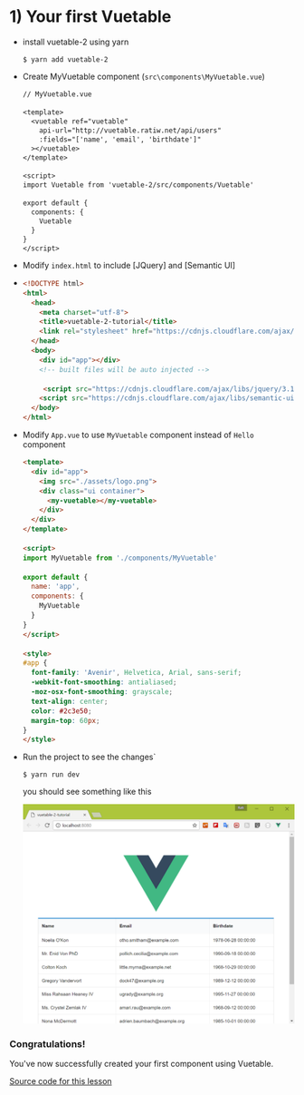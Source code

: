 # 1) Your first Vuetable
* install vuetable-2 using yarn

    ```shell
    $ yarn add vuetable-2
    ```

+ Create MyVuetable component (`src\components\MyVuetable.vue`)

    ```vue
    // MyVuetable.vue

    <template>
      <vuetable ref="vuetable"
        api-url="http://vuetable.ratiw.net/api/users"
        :fields="['name', 'email', 'birthdate']"
      ></vuetable>
    </template>

    <script>
    import Vuetable from 'vuetable-2/src/components/Vuetable'

    export default {
      components: {
        Vuetable
      }
    }
    </script>
    ```

+ Modify `index.html` to include [JQuery] and [Semantic UI]
+ 
    ```html
    <!DOCTYPE html>
    <html>
      <head>
        <meta charset="utf-8">
        <title>vuetable-2-tutorial</title>
        <link rel="stylesheet" href="https://cdnjs.cloudflare.com/ajax/libs/semantic-ui/2.2.7/semantic.min.css" media="screen" title="no title" charset="utf-8">
      </head>
      <body>
        <div id="app"></div>
        <!-- built files will be auto injected -->

         <script src="https://cdnjs.cloudflare.com/ajax/libs/jquery/3.1.0/jquery.min.js" charset="utf-8"></script>
        <script src="https://cdnjs.cloudflare.com/ajax/libs/semantic-ui/2.2.7/semantic.min.js" charset="utf-8"></script>
      </body>
    </html>
    ```

+ Modify `App.vue` to use `MyVuetable` component instead of `Hello` component

    ```html
    <template>
      <div id="app">
        <img src="./assets/logo.png">
        <div class="ui container">
          <my-vuetable></my-vuetable>
        </div>
      </div>
    </template>

    <script>
    import MyVuetable from './components/MyVuetable'

    export default {
      name: 'app',
      components: {
        MyVuetable
      }
    }
    </script>

    <style>
    #app {
      font-family: 'Avenir', Helvetica, Arial, sans-serif;
      -webkit-font-smoothing: antialiased;
      -moz-osx-font-smoothing: grayscale;
      text-align: center;
      color: #2c3e50;
      margin-top: 60px;
    }
    </style>
    ```

* Run the project to see the changes`
    ```shell
    $ yarn run dev
    ```

    you should see something like this 

    ![image](./images/01-1.PNG)

### Congratulations!

You've now successfully created your first component using Vuetable.

[Source code for this lesson](https://github.com/ratiw/vuetable-2-tutorial/tree/lesson-1)
